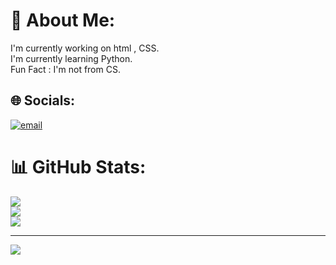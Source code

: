 
# 💫 About Me:
I'm currently working on html , CSS.<br>I'm currently learning Python.<br>Fun Fact : I'm not from CS.


## 🌐 Socials:
[![email](https://img.shields.io/badge/Email-D14836?logo=gmail&logoColor=white)](mailto:officalsudhanshu.04@gmail.com) 
# 📊 GitHub Stats:
![](https://github-readme-stats.vercel.app/api?username=code-Uchiha&theme=dark&hide_border=false&include_all_commits=false&count_private=false)<br/>
![](https://nirzak-streak-stats.vercel.app/?user=code-Uchiha&theme=dark&hide_border=false)<br/>
![](https://github-readme-stats.vercel.app/api/top-langs/?username=code-Uchiha&theme=dark&hide_border=false&include_all_commits=false&count_private=false&layout=compact)

---
[![](https://visitcount.itsvg.in/api?id=code-Uchiha&icon=0&color=0)](https://visitcount.itsvg.in)


<!-- Proudly created with GPRM ( https://gprm.itsvg.in ) -->
